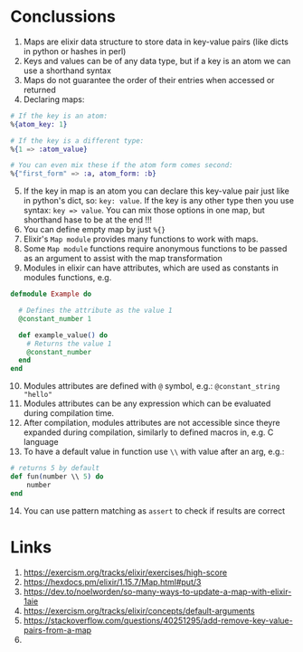 # Conclussions
1. Maps are elixir data structure to store data in key-value pairs (like dicts in python or hashes in perl)
2. Keys and values can be of any data type, but if a key is an atom we can use a shorthand syntax
3. Maps do not guarantee the order of their entries when accessed or returned
4. Declaring maps:
```elixir
# If the key is an atom:
%{atom_key: 1}

# If the key is a different type:
%{1 => :atom_value}

# You can even mix these if the atom form comes second:
%{"first_form" => :a, atom_form: :b}
```
5. If the key in map is an atom you can declare this key-value pair just like in python's dict, so: `key: value`. If the key is any other type then you use syntax: `key => value`. You can mix those options in one map, but shorthand hase to be at the end !!!
6. You can define empty map by just `%{}`
7. Elixir's `Map module` provides many functions to work with maps.
8. Some `Map module` functions require anonymous functions to be passed as an argument to assist with the map transformation
9. Modules in elixir can have attributes, which are used as constants in modules functions, e.g.
```elixir
defmodule Example do

  # Defines the attribute as the value 1
  @constant_number 1

  def example_value() do
    # Returns the value 1
    @constant_number
  end
end
```
10. Modules attributes are defined with `@` symbol, e.g.: `@constant_string "hello"`
11. Modules attributes can be any expression which can be evaluated during compilation time.
12. After compilation, modules attributes are not accessible since theyre expanded during compilation, similarly to defined macros in, e.g. C language
13. To have a default value in function use `\\` with value after an arg, e.g.:
```elixir
# returns 5 by default
def fun(number \\ 5) do
    number
end
```
14. You can use pattern matching as `assert` to check if results are correct

# Links
1. https://exercism.org/tracks/elixir/exercises/high-score
2. https://hexdocs.pm/elixir/1.15.7/Map.html#put/3
3. https://dev.to/noelworden/so-many-ways-to-update-a-map-with-elixir-1aie
4. https://exercism.org/tracks/elixir/concepts/default-arguments
5. https://stackoverflow.com/questions/40251295/add-remove-key-value-pairs-from-a-map
6. 





